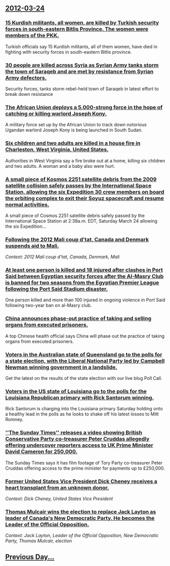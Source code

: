 ## [2012-03-24](/news/2012/03/24/index.md)

### [15 Kurdish militants, all women, are killed by Turkish security forces in south-eastern Bitlis Province. The women were members of the PKK. ](/news/2012/03/24/15-kurdish-militants-all-women-are-killed-by-turkish-security-forces-in-south-eastern-bitlis-province-the-women-were-members-of-the-pkk.md)
Turkish officials say 15 Kurdish militants, all of them women, have died in fighting with security forces in south-eastern Bitlis province.

### [30 people are killed across Syria as Syrian Army tanks storm the town of Saraqeb and are met by resistance from Syrian Army defectors. ](/news/2012/03/24/30-people-are-killed-across-syria-as-syrian-army-tanks-storm-the-town-of-saraqeb-and-are-met-by-resistance-from-syrian-army-defectors.md)
Security forces, tanks storm rebel-held town of Saraqeb in latest effort to break down resistance

### [The African Union deploys a 5,000-strong force in the hope of catching or killing warlord Joseph Kony. ](/news/2012/03/24/the-african-union-deploys-a-5-000-strong-force-in-the-hope-of-catching-or-killing-warlord-joseph-kony.md)
A military force set up by the African Union to track down notorious Ugandan warlord Joseph Kony is being launched in South Sudan.

### [Six children and two adults are killed in a house fire in Charleston, West Virginia, United States.](/news/2012/03/24/six-children-and-two-adults-are-killed-in-a-house-fire-in-charleston-west-virginia-united-states.md)
Authorities in West Virginia say a fire broke out at a home, killing six children and two adults. A woman and a baby also were hurt.

### [A small piece of Kosmos 2251 satellite debris from the 2009 satellite collision safely passes by the International Space Station, allowing the six Expedition 30 crew members on board the orbiting complex to exit their Soyuz spacecraft and resume normal activities. ](/news/2012/03/24/a-small-piece-of-kosmos-2251-satellite-debris-from-the-2009-satellite-collision-safely-passes-by-the-international-space-station-allowing-t.md)
A small piece of Cosmos 2251 satellite debris safely passed by the International Space Station at 2:38a.m. EDT, Saturday March 24 allowing the six Expedition...

### [Following the 2012 Mali coup d'tat, Canada and Denmark suspends aid to Mali. ](/news/2012/03/24/following-the-2012-mali-coup-d-etat-canada-and-denmark-suspends-aid-to-mali.md)
_Context: 2012 Mali coup d'tat, Canada, Denmark, Mali_

### [At least one person is killed and 18 injured after clashes in Port Said between Egyptian security forces after the Al-Masry Club is banned for two seasons from the Egyptian Premier League following the Port Said Stadium disaster. ](/news/2012/03/24/at-least-one-person-is-killed-and-18-injured-after-clashes-in-port-said-between-egyptian-security-forces-after-the-al-masry-club-is-banned-f.md)
One person killed and more than 100 injured in ongoing violence in Port Said following two-year ban on al-Masry club.

### [China announces phase-out practice of taking and selling organs from executed prisoners. ](/news/2012/03/24/china-announces-phase-out-practice-of-taking-and-selling-organs-from-executed-prisoners.md)
A top Chinese health official says China will phase out the practice of taking organs from executed prisoners.

### [Voters in the Australian state of Queensland go to the polls for a state election, with the Liberal National Party led by Campbell Newman winning government in a landslide. ](/news/2012/03/24/voters-in-the-australian-state-of-queensland-go-to-the-polls-for-a-state-election-with-the-liberal-national-party-led-by-campbell-newman-wi.md)
Get the latest on the results of the state election with our live blog Poll Call.

### [Voters in the US state of Louisiana go to the polls for the Louisiana Republican primary with Rick Santorum winning. ](/news/2012/03/24/voters-in-the-us-state-of-louisiana-go-to-the-polls-for-the-louisiana-republican-primary-with-rick-santorum-winning.md)
Rick Santorum is charging into the Louisiana primary Saturday holding onto a healthy lead in the polls as he looks to shake off his latest losses to Mitt Romney. 

### [''The Sunday Times'' releases a video showing British Conservative Party co-treasurer Peter Cruddas allegedly offering undercover reporters access to UK Prime Minister David Cameron for 250,000. ](/news/2012/03/24/the-sunday-times-releases-a-video-showing-british-conservative-party-co-treasurer-peter-cruddas-allegedly-offering-undercover-reporters.md)
The Sunday Times says it has film footage of Tory Party co-treasurer Peter Cruddas offering access to the prime minister for payments up to £250,000.

### [Former United States Vice President Dick Cheney receives a heart transplant from an unknown donor. ](/news/2012/03/24/former-united-states-vice-president-dick-cheney-receives-a-heart-transplant-from-an-unknown-donor.md)
_Context: Dick Cheney, United States Vice President_

### [Thomas Mulcair wins the election to replace Jack Layton as leader of Canada's New Democratic Party. He becomes the Leader of the Official Opposition. ](/news/2012/03/24/thomas-mulcair-wins-the-election-to-replace-jack-layton-as-leader-of-canada-s-new-democratic-party-he-becomes-the-leader-of-the-official-op.md)
_Context: Jack Layton, Leader of the Official Opposition, New Democratic Party, Thomas Mulcair, election_

## [Previous Day...](/news/2012/03/23/index.md)

